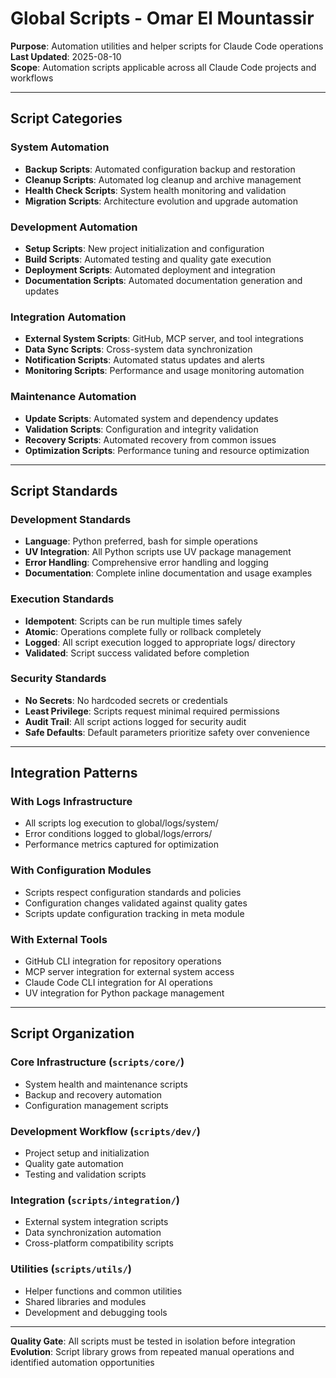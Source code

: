 # Global Scripts - Omar El Mountassir

**Purpose**: Automation utilities and helper scripts for Claude Code operations  
**Last Updated**: 2025-08-10  
**Scope**: Automation scripts applicable across all Claude Code projects and workflows  

---

## Script Categories

### System Automation

- **Backup Scripts**: Automated configuration backup and restoration
- **Cleanup Scripts**: Automated log cleanup and archive management  
- **Health Check Scripts**: System health monitoring and validation
- **Migration Scripts**: Architecture evolution and upgrade automation

### Development Automation

- **Setup Scripts**: New project initialization and configuration
- **Build Scripts**: Automated testing and quality gate execution
- **Deployment Scripts**: Automated deployment and integration
- **Documentation Scripts**: Automated documentation generation and updates

### Integration Automation

- **External System Scripts**: GitHub, MCP server, and tool integrations
- **Data Sync Scripts**: Cross-system data synchronization
- **Notification Scripts**: Automated status updates and alerts
- **Monitoring Scripts**: Performance and usage monitoring automation

### Maintenance Automation

- **Update Scripts**: Automated system and dependency updates
- **Validation Scripts**: Configuration and integrity validation
- **Recovery Scripts**: Automated recovery from common issues
- **Optimization Scripts**: Performance tuning and resource optimization

---

## Script Standards

### Development Standards

- **Language**: Python preferred, bash for simple operations
- **UV Integration**: All Python scripts use UV package management
- **Error Handling**: Comprehensive error handling and logging
- **Documentation**: Complete inline documentation and usage examples

### Execution Standards

- **Idempotent**: Scripts can be run multiple times safely
- **Atomic**: Operations complete fully or rollback completely
- **Logged**: All script execution logged to appropriate logs/ directory
- **Validated**: Script success validated before completion

### Security Standards

- **No Secrets**: No hardcoded secrets or credentials
- **Least Privilege**: Scripts request minimal required permissions
- **Audit Trail**: All script actions logged for security audit
- **Safe Defaults**: Default parameters prioritize safety over convenience

---

## Integration Patterns

### With Logs Infrastructure

- All scripts log execution to global/logs/system/
- Error conditions logged to global/logs/errors/
- Performance metrics captured for optimization

### With Configuration Modules

- Scripts respect configuration standards and policies
- Configuration changes validated against quality gates
- Scripts update configuration tracking in meta module

### With External Tools

- GitHub CLI integration for repository operations
- MCP server integration for external system access
- Claude Code CLI integration for AI operations
- UV integration for Python package management

---

## Script Organization

### Core Infrastructure (`scripts/core/`)

- System health and maintenance scripts
- Backup and recovery automation
- Configuration management scripts

### Development Workflow (`scripts/dev/`)

- Project setup and initialization
- Quality gate automation
- Testing and validation scripts

### Integration (`scripts/integration/`)

- External system integration scripts
- Data synchronization automation
- Cross-platform compatibility scripts

### Utilities (`scripts/utils/`)

- Helper functions and common utilities
- Shared libraries and modules
- Development and debugging tools

---

**Quality Gate**: All scripts must be tested in isolation before integration  
**Evolution**: Script library grows from repeated manual operations and identified automation opportunities
